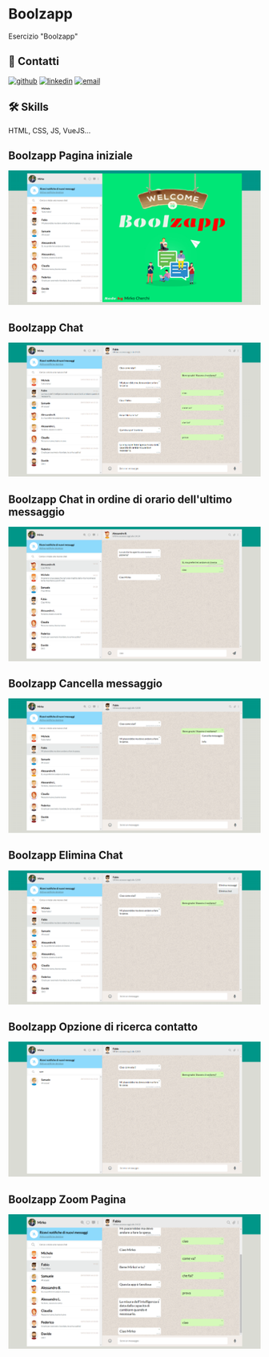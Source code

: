 # Boolzapp

Esercizio "Boolzapp"

## 🔗 Contatti

[![github](https://img.shields.io/badge/GITHUB-black?style=for-the-badge&logo=github&logoColor=ffffff)](https://github.com/MirkoCherchi)
[![linkedin](https://img.shields.io/badge/linkedin-0A66C2?style=for-the-badge&logo=linkedin&logoColor=white)](https://www.linkedin.com/in/mirko-cherchi-b42042221/)
[![email](https://img.shields.io/badge/mirkocherchi1992%40gmail.com-red?style=for-the-badge&logo=gmail&logoColor=ffffff)](mirkocherchi1992@gmail.com)

## 🛠 Skills

HTML, CSS, JS, VueJS...

## Boolzapp Pagina iniziale

![Boolzapp](./milestone5/img/Pagina%20Iniziale.png)

## Boolzapp Chat

![Boolzapp](./milestone5/img/esempiodichat.png)

## Boolzapp Chat in ordine di orario dell'ultimo messaggio

![Boolzapp](./milestone5/img/Chatinordinediorario.png)

## Boolzapp Cancella messaggio

![Boolzapp](./milestone5/img/cancellamessaggio.png)

## Boolzapp Elimina Chat

![Boolzapp](./milestone5/img/eliminachat.png)

## Boolzapp Opzione di ricerca contatto

![Boolzapp](./milestone5/img/OpzioneRicerca.png)

## Boolzapp Zoom Pagina

![Boolzapp](./milestone5/img/ZoomPage.png)
